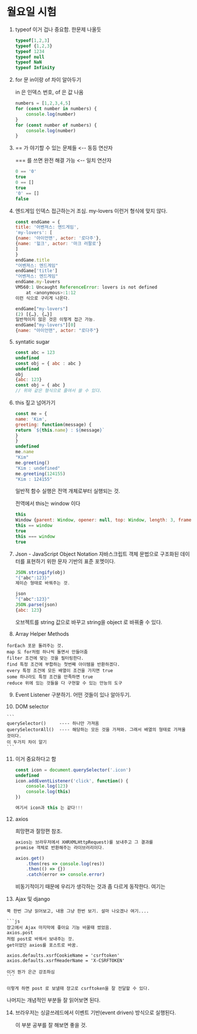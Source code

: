 # 월요일 시험

1. typeof 이거 겁나 중요함. 한문제 나올듯

   ```javascript
   typeof[1,2,3]
   typeof {1,2,3}
   typeof 1234
   typeof null
   typeof NaN
   typeof Infinity
   ```

2. for 문 in이랑 of 차이 알아두기

   in 은 인덱스 번호, of 은 값 나옴

   ```javascript
   numbers = [1,2,3,4,5]
   for (const number in numbers) {
       console.log(number)
   }
   for (const number of numbers) {
       console.log(number)
   }
   ```

3. == 가 야기할 수 있는 문제들 <-- 동등 연산자

   === 를 쓰면 완전 해결 가능 <-- 일치 연산자

   ```javascript
   0 == '0'
   true
   0 == []
   true
   '0' == []
   false
   ```

4. 엔드게임 인덱스 접근하는거 조심. my-lovers 이런거 형식에 맞지 않다.

   ```javascript
   const endGame = {
   title: '어벤져스: 엔드게임',
   'my-lovers': [
   {name: '아이언맨', actor: '로다주'},
   {name: '헐크', actor: '마크 러팔로'}
   ]
   }
   endGame.title
   "어벤져스: 엔드게임"
   endGame['title']
   "어벤져스: 엔드게임"
   endGame.my-lovers
   VM560:1 Uncaught ReferenceError: lovers is not defined
       at <anonymous>:1:12
   이런 식으로 구리게 나온다.
   
   endGame["my-lovers"]
   (2) [{…}, {…}]
   일반적이지 않은 것은 이렇게 접근 가능.
   endGame["my-lovers"][0]
   {name: "아이언맨", actor: "로다주"}
   ```

5. syntatic sugar

   ```javascript
   const abc = 123
   undefined
   const obj = { abc : abc }
   undefined
   obj
   {abc: 123}
   const obj = { abc }
   // 위와 같은 형식으로 줄여서 쓸 수 있다.
   ```

6. this 짚고 넘어가기

   ```javascript
   const me = {
   name: 'Kim',
   greeting: function(message) {
   return `${this.name} : ${message}`
   }
   }
   undefined
   me.name
   "Kim"
   me.greeting()
   "Kim : undefined"
   me.greeting(124155)
   "Kim : 124155"
   ```

   일반적 함수 실행은 전역 개체로부터 실행되는 것.

   전역에서 this는 window 이다

   ```js
   this
   Window {parent: Window, opener: null, top: Window, length: 3, frames: Window, …}
   this == window
   true
   this === window
   true
   ```

7. Json - JavaScript Object Notation 자바스크립트 객체 문법으로 구조화된 데이터를 표현하기 위한 문자 기반의 표준 포멧이다.

   ```js
   JSON.stringify(obj)
   "{"abc":123}"
   제이슨 형태로 바꿔주는 것.
   
   json
   "{"abc":123}"
   JSON.parse(json)
   {abc: 123}
   ```

   오브젝트를 string 값으로 바꾸고 string을 object 로 바꿔줄 수 있다.

8.  Array Helper Methods

   ```
   forEach 포문 돌려주는 것.
   map 도 for처럼 하나씩 돌면서 만들어줌
   filter 조건에 맞는 것을 필터링한다.
   find 특정 조건에 부합하는 첫번째 아이템을 반환하겠다.
   every 특정 조건에 모든 배열이 조건을 가지면 true
   some 하나라도 특정 조건을 만족하면 true
   reduce 위에 있는 것들을 다 구현할 수 있는 만능의 도구
   ```

9. Event Listener 구분하기. 어떤 것들이 있나 알아두기.

10.  DOM selector 

    ```
    querySelector()     ---- 하나만 가져옴
    querySelectorAll()  ---- 해당하는 모든 것을 가져와. 그래서 배열의 형태로 가져올 것이다.
    이 두가지 차이 알기
    ```

11. 이거 중요하다고 함

    ```javascript
    const icon = document.querySelector('.icon')
    undefined
    icon.addEventListener('click', function() {
        console.log(123)
        console.log(this)
    })
    
    여기서 icon과 this 는 같다!!!
    ```

12. axios

    희망편과 절망편 참조.

    ```js
    axios는 브라우저에서 XHRXMLHttpRequest)를 보내주고 그 결과를
    promise 객체로 반환해주는 라이브러리이다.
    
    axios.get()
    	.then(res => console.log(res))
    	.then(() => {})
    	.catch(error => console.error)
    ```

    비동기적이기 때문에 우리가 생각하는 것과 좀 다르게 동작한다. 여기는

13.  Ajax 및 django 

    쭉 한번 그냥 읽어보고, 내용 그냥 한번 보기. 설마 나오겠나 여기....

    ```js
    쟝고에서 Ajax 마지막에 좋아요 기능 바꿀때 썼었음.
    axios.post
    처럼 post로 바꿔서 보내주는 것.
    get이었던 axios를 포스트로 바꿈.
    
    axios.defaults.xsrfCookieName = 'csrftoken'
    axios.defaults.xsrfHeaderName = 'X-CSRFTOKEN'
    
    이거 뭔가 은근 강조하심
    ```

    이렇게 하면 post 로 보낼때 쟝고로 csrftoken을 잘 전달할 수 있다.

나머지는 개념적인 부분들 잘 읽어보면 된다.

14. 브라우저는 싱글쓰레드에서 이벤트 기반(event driven) 방식으로 실행된다.  

    이 부분 공부를 잘 해보면 좋을 것.